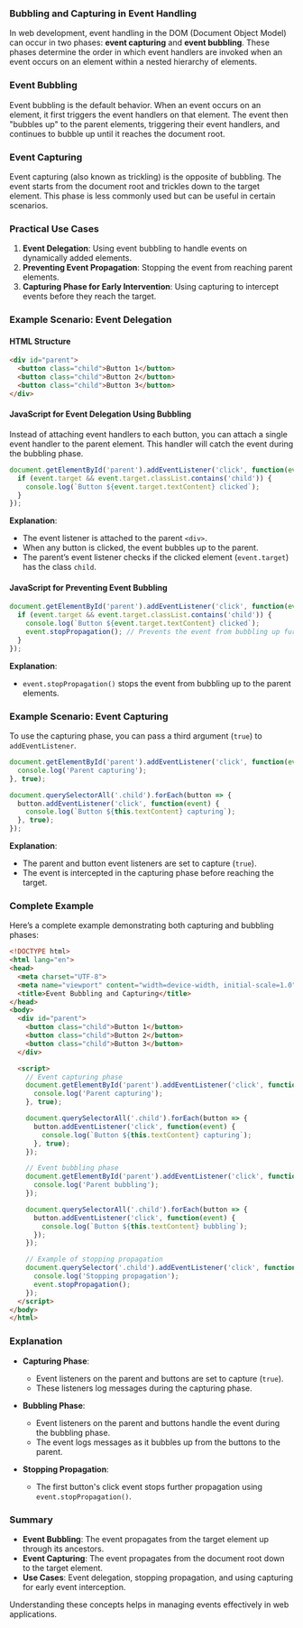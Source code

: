 ### Bubbling and Capturing in Event Handling

In web development, event handling in the DOM (Document Object Model) can occur in two phases: **event capturing** and **event bubbling**. These phases determine the order in which event handlers are invoked when an event occurs on an element within a nested hierarchy of elements.

### Event Bubbling

Event bubbling is the default behavior. When an event occurs on an element, it first triggers the event handlers on that element. The event then "bubbles up" to the parent elements, triggering their event handlers, and continues to bubble up until it reaches the document root.

### Event Capturing

Event capturing (also known as trickling) is the opposite of bubbling. The event starts from the document root and trickles down to the target element. This phase is less commonly used but can be useful in certain scenarios.

### Practical Use Cases

1. **Event Delegation**: Using event bubbling to handle events on dynamically added elements.
2. **Preventing Event Propagation**: Stopping the event from reaching parent elements.
3. **Capturing Phase for Early Intervention**: Using capturing to intercept events before they reach the target.

### Example Scenario: Event Delegation

#### HTML Structure

```html
<div id="parent">
  <button class="child">Button 1</button>
  <button class="child">Button 2</button>
  <button class="child">Button 3</button>
</div>
```

#### JavaScript for Event Delegation Using Bubbling

Instead of attaching event handlers to each button, you can attach a single event handler to the parent element. This handler will catch the event during the bubbling phase.

```javascript
document.getElementById('parent').addEventListener('click', function(event) {
  if (event.target && event.target.classList.contains('child')) {
    console.log(`Button ${event.target.textContent} clicked`);
  }
});
```

**Explanation**:
- The event listener is attached to the parent `<div>`.
- When any button is clicked, the event bubbles up to the parent.
- The parent’s event listener checks if the clicked element (`event.target`) has the class `child`.

#### JavaScript for Preventing Event Bubbling

```javascript
document.getElementById('parent').addEventListener('click', function(event) {
  if (event.target && event.target.classList.contains('child')) {
    console.log(`Button ${event.target.textContent} clicked`);
    event.stopPropagation(); // Prevents the event from bubbling up further
  }
});
```

**Explanation**:
- `event.stopPropagation()` stops the event from bubbling up to the parent elements.

### Example Scenario: Event Capturing

To use the capturing phase, you can pass a third argument (`true`) to `addEventListener`.

```javascript
document.getElementById('parent').addEventListener('click', function(event) {
  console.log('Parent capturing');
}, true);

document.querySelectorAll('.child').forEach(button => {
  button.addEventListener('click', function(event) {
    console.log(`Button ${this.textContent} capturing`);
  }, true);
});
```

**Explanation**:
- The parent and button event listeners are set to capture (`true`).
- The event is intercepted in the capturing phase before reaching the target.

### Complete Example

Here’s a complete example demonstrating both capturing and bubbling phases:

```html
<!DOCTYPE html>
<html lang="en">
<head>
  <meta charset="UTF-8">
  <meta name="viewport" content="width=device-width, initial-scale=1.0">
  <title>Event Bubbling and Capturing</title>
</head>
<body>
  <div id="parent">
    <button class="child">Button 1</button>
    <button class="child">Button 2</button>
    <button class="child">Button 3</button>
  </div>

  <script>
    // Event capturing phase
    document.getElementById('parent').addEventListener('click', function(event) {
      console.log('Parent capturing');
    }, true);

    document.querySelectorAll('.child').forEach(button => {
      button.addEventListener('click', function(event) {
        console.log(`Button ${this.textContent} capturing`);
      }, true);
    });

    // Event bubbling phase
    document.getElementById('parent').addEventListener('click', function(event) {
      console.log('Parent bubbling');
    });

    document.querySelectorAll('.child').forEach(button => {
      button.addEventListener('click', function(event) {
        console.log(`Button ${this.textContent} bubbling`);
      });
    });

    // Example of stopping propagation
    document.querySelector('.child').addEventListener('click', function(event) {
      console.log('Stopping propagation');
      event.stopPropagation();
    });
  </script>
</body>
</html>
```

### Explanation

- **Capturing Phase**:
  - Event listeners on the parent and buttons are set to capture (`true`).
  - These listeners log messages during the capturing phase.
  
- **Bubbling Phase**:
  - Event listeners on the parent and buttons handle the event during the bubbling phase.
  - The event logs messages as it bubbles up from the buttons to the parent.
  
- **Stopping Propagation**:
  - The first button's click event stops further propagation using `event.stopPropagation()`.

### Summary

- **Event Bubbling**: The event propagates from the target element up through its ancestors.
- **Event Capturing**: The event propagates from the document root down to the target element.
- **Use Cases**: Event delegation, stopping propagation, and using capturing for early event interception.

Understanding these concepts helps in managing events effectively in web applications.